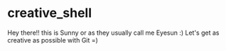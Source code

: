 # creative_shell
Hey there!! this is Sunny or as they usually call me Eyesun :)
Let's get as creative as possible with Git =)
